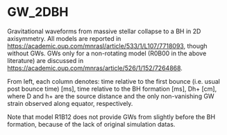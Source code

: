 # GW_2DBH

Gravitational waveforms from massive stellar collapse to a BH in 2D axisymmetry.
All models are reported in https://academic.oup.com/mnrasl/article/533/1/L107/7718093, though without GWs.
GWs only for a non-rotating model (R0B00 in the above literature) are discussed in https://academic.oup.com/mnras/article/526/1/152/7264868.

From left, each column denotes:
time relative to the first bounce (i.e. usual post bounce time) [ms],
time relative to the BH formation [ms],
Dh+ [cm], where D and h+ are the source distance and the only non-vanishing GW strain observed along equator, respectively.

Note that model R1B12 does not provide GWs from slightly before the BH formation, because of the lack of original simulation datas.
